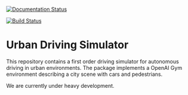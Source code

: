 [![Documentation Status](https://readthedocs.org/projects/urban-driving-simulator/badge/?version=latest)](http://urban-driving-simulator.readthedocs.io/en/latest/?badge=latest)

[![Build Status](https://travis-ci.org/jerryz123/Urban_Driving_Simulator.svg?branch=master)](https://travis-ci.org/jerryz123/Urban_Driving_Simulator)

# Urban Driving Simulator
This repository contains a first order driving simulator for autonomous driving in urban environments. The package implements a OpenAI Gym environment describing a city scene with cars and pedestrians.


We are currently under heavy development.

